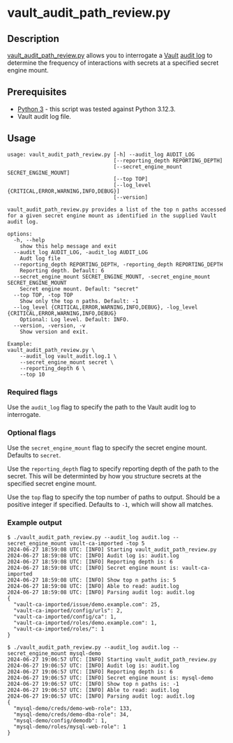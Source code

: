 # vault_audit_path_review.py

## Description
[vault_audit_path_review.py](vault_audit_path_review.py) allows you to interrogate a [Vault](https://vaultproject.io) [audit log](https://developer.hashicorp.com/vault/docs/audit) to determine the frequency of interactions with secrets at a specified secret engine mount.

## Prerequisites

* [Python 3](https://www.python.org/) - this script was tested against Python 3.12.3.
* Vault audit log file.

## Usage

```
usage: vault_audit_path_review.py [-h] --audit_log AUDIT_LOG
                                  [--reporting_depth REPORTING_DEPTH]
                                  [--secret_engine_mount SECRET_ENGINE_MOUNT]
                                  [--top TOP]
                                  [--log_level {CRITICAL,ERROR,WARNING,INFO,DEBUG}]
                                  [--version]

vault_audit_path_review.py provides a list of the top n paths accessed for a given secret engine mount as identified in the supplied Vault audit log.

options:
  -h, --help
    show this help message and exit
  --audit_log AUDIT_LOG, -audit_log AUDIT_LOG
    Audt log file
  --reporting_depth REPORTING_DEPTH, -reporting_depth REPORTING_DEPTH
    Reporting depth. Default: 6
  --secret_engine_mount SECRET_ENGINE_MOUNT, -secret_engine_mount SECRET_ENGINE_MOUNT
    Secret engine mount. Default: "secret"
  --top TOP, -top TOP
    Show only the top n paths. Default: -1
  --log_level {CRITICAL,ERROR,WARNING,INFO,DEBUG}, -log_level {CRITICAL,ERROR,WARNING,INFO,DEBUG}
    Optional: Log level. Default: INFO.
  --version, -version, -v
    Show version and exit.

Example: 
vault_audit_path_review.py \
    --audit_log vault_audit.log.1 \
    --secret_engine_mount secret \
    --reporting_depth 6 \
    --top 10
```

### Required flags
Use the `audit_log` flag to specify the path to the Vault audit log to interrogate.

### Optional flags
Use the `secret_engine_mount` flag to specify the secret engine mount. Defaults to `secret`.

Use the `reporting_depth` flag to specify reporting depth of the path to the secret. This will be determinted by how you structure secrets at the specified secret engine mount.

Use the `top` flag to specify the top number of paths to output. Should be a positive integer if specified. Defaults to `-1`, which will show all matches.

### Example output

```
$ ./vault_audit_path_review.py --audit_log audit.log --secret_engine_mount vault-ca-imported -top 5
2024-06-27 18:59:08 UTC: [INFO] Starting vault_audit_path_review.py
2024-06-27 18:59:08 UTC: [INFO] Audit log is: audit.log
2024-06-27 18:59:08 UTC: [INFO] Reporting depth is: 6
2024-06-27 18:59:08 UTC: [INFO] Secret engine mount is: vault-ca-imported
2024-06-27 18:59:08 UTC: [INFO] Show top n paths is: 5
2024-06-27 18:59:08 UTC: [INFO] Able to read: audit.log
2024-06-27 18:59:08 UTC: [INFO] Parsing audit log: audit.log
{
  "vault-ca-imported/issue/demo.example.com": 25,
  "vault-ca-imported/config/urls": 2,
  "vault-ca-imported/config/ca": 1,
  "vault-ca-imported/roles/demo.example.com": 1,
  "vault-ca-imported/roles/": 1
}
```

```
$ ./vault_audit_path_review.py --audit_log audit.log --secret_engine_mount mysql-demo
2024-06-27 19:06:57 UTC: [INFO] Starting vault_audit_path_review.py
2024-06-27 19:06:57 UTC: [INFO] Audit log is: audit.log
2024-06-27 19:06:57 UTC: [INFO] Reporting depth is: 6
2024-06-27 19:06:57 UTC: [INFO] Secret engine mount is: mysql-demo
2024-06-27 19:06:57 UTC: [INFO] Show top n paths is: -1
2024-06-27 19:06:57 UTC: [INFO] Able to read: audit.log
2024-06-27 19:06:57 UTC: [INFO] Parsing audit log: audit.log
{
  "mysql-demo/creds/demo-web-role": 133,
  "mysql-demo/creds/demo-dba-role": 34,
  "mysql-demo/config/demodb": 1,
  "mysql-demo/roles/mysql-web-role": 1
}
```
